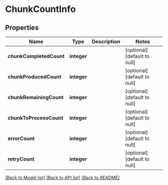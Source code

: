 # ChunkCountInfo

## Properties
Name | Type | Description | Notes
------------ | ------------- | ------------- | -------------
**chunkCompletedCount** | **integer** |  | [optional] [default to null]
**chunkProducedCount** | **integer** |  | [optional] [default to null]
**chunkRemainingCount** | **integer** |  | [optional] [default to null]
**chunkToProcessCount** | **integer** |  | [optional] [default to null]
**errorCount** | **integer** |  | [optional] [default to null]
**retryCount** | **integer** |  | [optional] [default to null]

[[Back to Model list]](../README.md#documentation-for-models) [[Back to API list]](../README.md#documentation-for-api-endpoints) [[Back to README]](../README.md)


